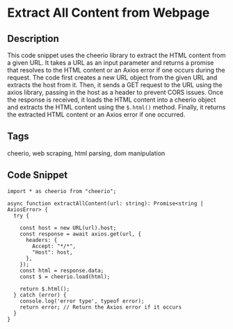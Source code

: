 # Extract All Content from Webpage

## Description
This code snippet uses the cheerio library to extract the HTML content from a given URL.
It takes a URL as an input parameter and returns a promise that resolves to the HTML content or an Axios error if one occurs during the request.
The code first creates a new URL object from the given URL and extracts the host from it.
Then, it sends a GET request to the URL using the axios library, passing in the host as a header to prevent CORS issues.
Once the response is received, it loads the HTML content into a cheerio object and extracts the HTML content using the `$.html()` method.
Finally, it returns the extracted HTML content or an Axios error if one occurred.

## Tags
cheerio, web scraping, html parsing, dom manipulation

## Code Snippet
```
import * as cheerio from "cheerio";

async function extractAllContent(url: string): Promise<string | AxiosError> {
  try {

    const host = new URL(url).host;
    const response = await axios.get(url, {
      headers: {
        Accept: "*/*",
        "Host": host,
      },
    });
    const html = response.data;
    const $ = cheerio.load(html);

    return $.html();
  } catch (error) {
    console.log('error type', typeof error);
    return error; // Return the Axios error if it occurs
  }
}
```
